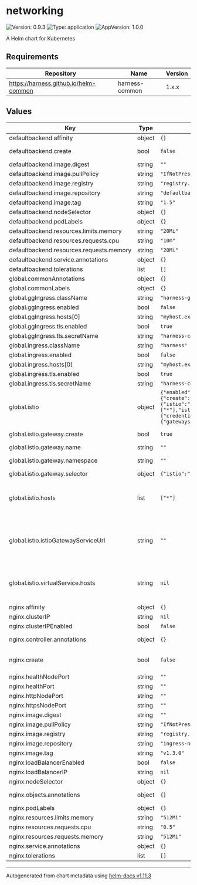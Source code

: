 # networking

![Version: 0.9.3](https://img.shields.io/badge/Version-0.9.3-informational?style=flat-square) ![Type: application](https://img.shields.io/badge/Type-application-informational?style=flat-square) ![AppVersion: 1.0.0](https://img.shields.io/badge/AppVersion-1.0.0-informational?style=flat-square)

A Helm chart for Kubernetes

## Requirements

| Repository | Name | Version |
|------------|------|---------|
| https://harness.github.io/helm-common | harness-common | 1.x.x |

## Values

| Key | Type | Default | Description |
|-----|------|---------|-------------|
| defaultbackend.affinity | object | `{}` |  |
| defaultbackend.create | bool | `false` | Create will deploy a default backend into your cluster |
| defaultbackend.image.digest | string | `""` |  |
| defaultbackend.image.pullPolicy | string | `"IfNotPresent"` |  |
| defaultbackend.image.registry | string | `"registry.k8s.io"` |  |
| defaultbackend.image.repository | string | `"defaultbackend-amd64"` |  |
| defaultbackend.image.tag | string | `"1.5"` |  |
| defaultbackend.nodeSelector | object | `{}` |  |
| defaultbackend.podLabels | object | `{}` |  |
| defaultbackend.resources.limits.memory | string | `"20Mi"` |  |
| defaultbackend.resources.requests.cpu | string | `"10m"` |  |
| defaultbackend.resources.requests.memory | string | `"20Mi"` |  |
| defaultbackend.service.annotations | object | `{}` |  |
| defaultbackend.tolerations | list | `[]` |  |
| global.commonAnnotations | object | `{}` |  |
| global.commonLabels | object | `{}` |  |
| global.ggIngress.className | string | `"harness-global"` |  |
| global.ggIngress.enabled | bool | `false` |  |
| global.ggIngress.hosts[0] | string | `"myhost.example.com"` |  |
| global.ggIngress.tls.enabled | bool | `true` |  |
| global.ggIngress.tls.secretName | string | `"harness-cert"` |  |
| global.ingress.className | string | `"harness"` |  |
| global.ingress.enabled | bool | `false` |  |
| global.ingress.hosts[0] | string | `"myhost.example.com"` |  |
| global.ingress.tls.enabled | bool | `true` |  |
| global.ingress.tls.secretName | string | `"harness-cert"` |  |
| global.istio | object | `{"enabled":false,"gateway":{"create":true,"name":"","namespace":"","port":443,"protocol":"HTTPS","selector":{"istio":"ingressgateway"}},"hosts":["*"],"istioGatewayServiceUrl":"","strict":false,"tls":{"credentialName":null,"minProtocolVersion":"TLSV1_2","mode":"SIMPLE"},"virtualService":{"gateways":[""],"hosts":null}}` | Istio Ingress Settings |
| global.istio.gateway.create | bool | `true` | Enable to create istio-system gateway |
| global.istio.gateway.name | string | `""` | override the name of gateway |
| global.istio.gateway.namespace | string | `""` | override the name of namespace to deploy gateway |
| global.istio.gateway.selector | object | `{"istio":"ingressgateway"}` | adds a gateway selector |
| global.istio.hosts | list | `["*"]` | add global.istio.istioGatewayServiceUrl in hosts if global.istio.istioGatewayServiceUrl is not empty. |
| global.istio.istioGatewayServiceUrl | string | `""` | set to istio gateway's k8s service FQDN for internal use case. eg "internal-istio-gateway.istio-system.svc.cluster.local" If not set, internal request routing would happen via global.loadbalancerUrl |
| global.istio.virtualService.hosts | string | `nil` | add global.istio.istioGatewayServiceUrl in hosts if global.istio.istioGatewayServiceUrl is not empty. |
| nginx.affinity | object | `{}` |  |
| nginx.clusterIP | string | `nil` |  |
| nginx.clusterIPEnabled | bool | `false` | Creates clusterIP |
| nginx.controller.annotations | object | `{}` | annotations to be addded to ingress Controller |
| nginx.create | bool | `false` | Create Nginx Controller.  True will deploy a controller into your cluster |
| nginx.healthNodePort | string | `""` |  |
| nginx.healthPort | string | `""` |  |
| nginx.httpNodePort | string | `""` |  |
| nginx.httpsNodePort | string | `""` |  |
| nginx.image.digest | string | `""` |  |
| nginx.image.pullPolicy | string | `"IfNotPresent"` |  |
| nginx.image.registry | string | `"registry.k8s.io"` |  |
| nginx.image.repository | string | `"ingress-nginx/controller"` |  |
| nginx.image.tag | string | `"v1.3.0"` |  |
| nginx.loadBalancerEnabled | bool | `false` |  |
| nginx.loadBalancerIP | string | `nil` |  |
| nginx.nodeSelector | object | `{}` |  |
| nginx.objects.annotations | object | `{}` | annotations to be added to ingress Objects |
| nginx.podLabels | object | `{}` |  |
| nginx.resources.limits.memory | string | `"512Mi"` |  |
| nginx.resources.requests.cpu | string | `"0.5"` |  |
| nginx.resources.requests.memory | string | `"512Mi"` |  |
| nginx.service.annotations | object | `{}` |  |
| nginx.tolerations | list | `[]` |  |

----------------------------------------------
Autogenerated from chart metadata using [helm-docs v1.11.3](https://github.com/norwoodj/helm-docs/releases/v1.11.3)
